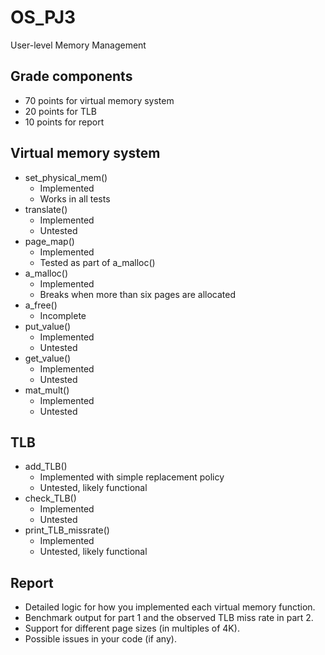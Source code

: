 # OS_PJ3
User-level Memory Management

## Grade components

- 70 points for virtual memory system
- 20 points for TLB
- 10 points for report

## Virtual memory system

- set_physical_mem()
  - Implemented
  - Works in all tests
- translate()
  - Implemented
  - Untested
- page_map()
  - Implemented
  - Tested as part of a_malloc()
- a_malloc()
  - Implemented
  - Breaks when more than six pages are allocated
- a_free()
  - Incomplete
- put_value()
  - Implemented
  - Untested
- get_value()
  - Implemented
  - Untested
- mat_mult()
  - Implemented
  - Untested

## TLB

- add_TLB()
  - Implemented with simple replacement policy
  - Untested, likely functional
- check_TLB()
  - Implemented
  - Untested
- print_TLB_missrate()
  - Implemented
  - Untested, likely functional

## Report

- Detailed logic for how you implemented each virtual memory function.
- Benchmark output for part 1 and the observed TLB miss rate in part 2.
- Support for different page sizes (in multiples of 4K).
- Possible issues in your code (if any).
